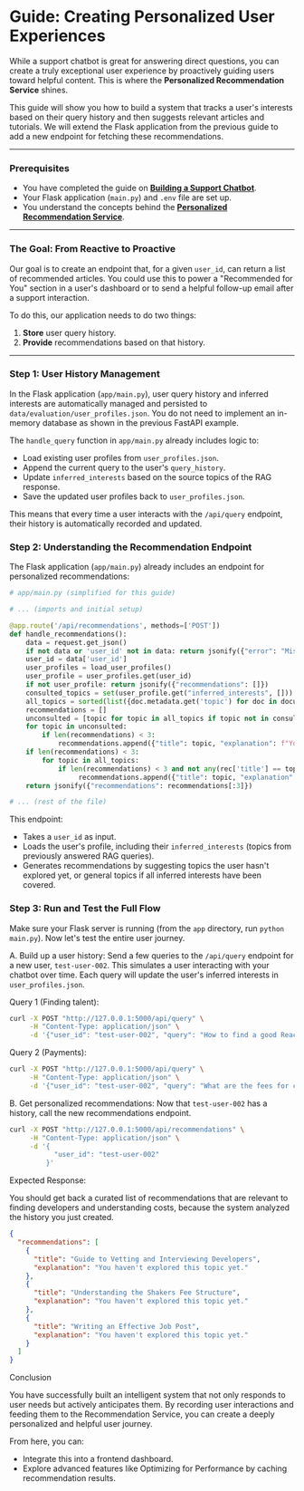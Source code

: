 # Guide: Creating Personalized User Experiences

While a support chatbot is great for answering direct questions, you can create a truly exceptional user experience by proactively guiding users toward helpful content. This is where the **Personalized Recommendation Service** shines.

This guide will show you how to build a system that tracks a user's interests based on their query history and then suggests relevant articles and tutorials. We will extend the Flask application from the previous guide to add a new endpoint for fetching these recommendations.

---

### Prerequisites

*   You have completed the guide on **[Building a Support Chatbot](./05-guides/01-building-a-support-chatbot.md)**.
*   Your Flask application (`main.py`) and `.env` file are set up.
*   You understand the concepts behind the **[Personalized Recommendation Service](./03-core-concepts.md#2-personalized-recommendation-service)**.

---

### The Goal: From Reactive to Proactive

Our goal is to create an endpoint that, for a given `user_id`, can return a list of recommended articles. You could use this to power a "Recommended for You" section in a user's dashboard or to send a helpful follow-up email after a support interaction.

To do this, our application needs to do two things:
1.  **Store** user query history.
2.  **Provide** recommendations based on that history.

---

### Step 1: User History Management

In the Flask application (`app/main.py`), user query history and inferred interests are automatically managed and persisted to `data/evaluation/user_profiles.json`. You do not need to implement an in-memory database as shown in the previous FastAPI example.

The `handle_query` function in `app/main.py` already includes logic to:

*   Load existing user profiles from `user_profiles.json`.
*   Append the current query to the user's `query_history`.
*   Update `inferred_interests` based on the source topics of the RAG response.
*   Save the updated user profiles back to `user_profiles.json`.

This means that every time a user interacts with the `/api/query` endpoint, their history is automatically recorded and updated.

### Step 2: Understanding the Recommendation Endpoint

The Flask application (`app/main.py`) already includes an endpoint for personalized recommendations:

```python
# app/main.py (simplified for this guide)

# ... (imports and initial setup)

@app.route('/api/recommendations', methods=['POST'])
def handle_recommendations():
    data = request.get_json()
    if not data or 'user_id' not in data: return jsonify({"error": "Missing 'user_id' in request body"}), 400
    user_id = data['user_id']
    user_profiles = load_user_profiles()
    user_profile = user_profiles.get(user_id)
    if not user_profile: return jsonify({"recommendations": []})
    consulted_topics = set(user_profile.get("inferred_interests", []))
    all_topics = sorted(list({doc.metadata.get('topic') for doc in documents_with_metadata if 'topic' in doc.metadata}))
    recommendations = []
    unconsulted = [topic for topic in all_topics if topic not in consulted_topics]
    for topic in unconsulted:
        if len(recommendations) < 3:
            recommendations.append({"title": topic, "explanation": f"You haven't explored this topic yet."})
    if len(recommendations) < 3:
        for topic in all_topics:
            if len(recommendations) < 3 and not any(rec['title'] == topic for rec in recommendations):
                 recommendations.append({"title": topic, "explanation": f"Broaden your knowledge with this article."})
    return jsonify({"recommendations": recommendations[:3]})

# ... (rest of the file)
```

This endpoint:

*   Takes a `user_id` as input.
*   Loads the user's profile, including their `inferred_interests` (topics from previously answered RAG queries).
*   Generates recommendations by suggesting topics the user hasn't explored yet, or general topics if all inferred interests have been covered.

### Step 3: Run and Test the Full Flow

Make sure your Flask server is running (from the `app` directory, run `python main.py`). Now let's test the entire user journey.

A. Build up a user history:
Send a few queries to the `/api/query` endpoint for a new user, `test-user-002`. This simulates a user interacting with your chatbot over time. Each query will update the user's inferred interests in `user_profiles.json`.

Query 1 (Finding talent):

```bash
curl -X POST "http://127.0.0.1:5000/api/query" \
     -H "Content-Type: application/json" \
     -d '{"user_id": "test-user-002", "query": "How to find a good React developer?", "chat_history": []}'
```

Query 2 (Payments):

```bash
curl -X POST "http://127.0.0.1:5000/api/query" \
     -H "Content-Type: application/json" \
     -d '{"user_id": "test-user-002", "query": "What are the fees for clients?", "chat_history": []}'
```

B. Get personalized recommendations:
Now that `test-user-002` has a history, call the new recommendations endpoint.

```bash
curl -X POST "http://127.0.0.1:5000/api/recommendations" \
     -H "Content-Type: application/json" \
     -d '{
           "user_id": "test-user-002"
         }'
```

Expected Response:

You should get back a curated list of recommendations that are relevant to finding developers and understanding costs, because the system analyzed the history you just created.

```json
{
  "recommendations": [
    {
      "title": "Guide to Vetting and Interviewing Developers",
      "explanation": "You haven't explored this topic yet."
    },
    {
      "title": "Understanding the Shakers Fee Structure",
      "explanation": "You haven't explored this topic yet."
    },
    {
      "title": "Writing an Effective Job Post",
      "explanation": "You haven't explored this topic yet."
    }
  ]
}
```
Conclusion

You have successfully built an intelligent system that not only responds to user needs but actively anticipates them. By recording user interactions and feeding them to the Recommendation Service, you can create a deeply personalized and helpful user journey.

From here, you can:

*   Integrate this into a frontend dashboard.
*   Explore advanced features like Optimizing for Performance by caching recommendation results.